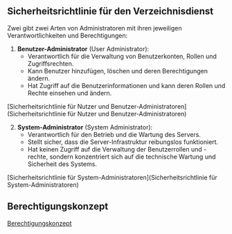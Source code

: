 ## Sicherheitsrichtlinie für den Verzeichnisdienst

Zwei gibt zwei Arten von Administratoren mit ihren jeweiligen Verantwortlichkeiten und Berechtigungen:

1. **Benutzer-Administrator** (User Administrator):
   - Verantwortlich für die Verwaltung von Benutzerkonten, Rollen und Zugriffsrechten.
   - Kann Benutzer hinzufügen, löschen und deren Berechtigungen ändern.
   - Hat Zugriff auf die Benutzerinformationen und kann deren Rollen und Rechte einsehen und ändern.

[Sicherheitsrichtlinie für Nutzer und Benutzer-Administratoren](Sicherheitsrichtlinie für Nutzer und Benutzer-Administratoren)

2. **System-Administrator** (System Administrator):
   - Verantwortlich für den Betrieb und die Wartung des Servers.
   - Stellt sicher, dass die Server-Infrastruktur reibungslos funktioniert.
   - Hat keinen Zugriff auf die Verwaltung der Benutzerrollen und -rechte, sondern konzentriert sich auf die technische Wartung und Sicherheit des Systems.

[Sicherheitsrichtlinie für System-Administratoren](Sicherheitsrichtlinie für System-Administratoren)

## Berechtigungskonzept

[Berechtigungskonzept](Berechtigungskonzept)
